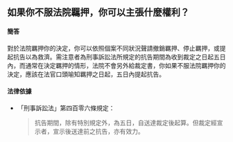 ## 如果你不服法院羈押，你可以主張什麼權利？

#### 簡答

對於法院羈押你的決定，你可以依照個案不同狀況聲請撤銷羈押、停止羈押，或提起抗告以為救濟。需注意者為刑事訴訟法所規定的抗告期間為收到裁定之日起五日內，而通常在決定羈押的情形，法院不會另外給裁定書，你如果不服法院羈押你的決定，應該在法官口頭喻知羈押之日起，五日內提起抗告。

#### 法律依據

* 「刑事訴訟法」第四百零六條規定：

   > 抗告期間，除有特別規定外，為五日，自送達裁定後起算。但裁定經宣示者，宣示後送達前之抗告，亦有效力。
